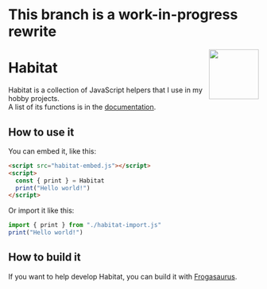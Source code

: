 # This branch is a work-in-progress rewrite

<img align="right" height="100" src="http://todepond.com/IMG/Habitat@0.25x.png">

# Habitat
Habitat is a collection of JavaScript helpers that I use in my hobby projects.<br>
A list of its functions is in the [documentation](https://todepond.gitbook.io/habitat).

## How to use it
You can embed it, like this:
```html
<script src="habitat-embed.js"></script>
<script>
  const { print } = Habitat
  print("Hello world!")
</script>
```
Or import it like this:
```javascript
import { print } from "./habitat-import.js"
print("Hello world!")
```

## How to build it
If you want to help develop Habitat, you can build it with [Frogasaurus](https://github.com/TodePond/Frogasaurus).
